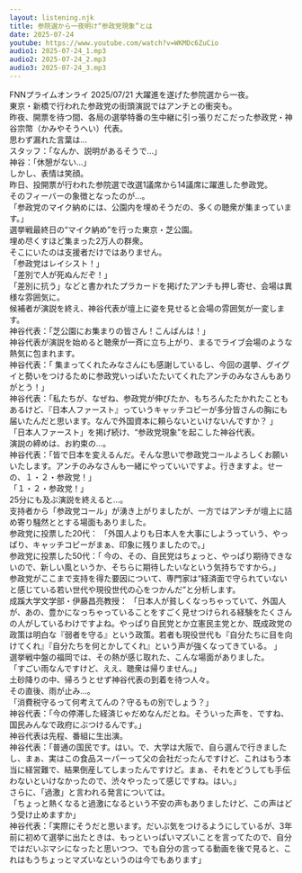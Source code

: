 ```yaml
---
layout: listening.njk
title: 参院選から一夜明け“参政党現象”とは
date: 2025-07-24
youtube: https://www.youtube.com/watch?v=WKMDc6ZuCio
audio1: 2025-07-24_1.mp3
audio2: 2025-07-24_2.mp3
audio3: 2025-07-24_3.mp3
---
```

FNNプライムオンライ 2025/07/21
大躍進を遂げた参院選から一夜。  
東京・新橋で行われた参政党の街頭演説ではアンチとの衝突も。  
昨夜、開票を待つ間、各局の選挙特番の生中継に引っ張りだこだった参政党・神谷宗幣（かみやそうへい）代表。  
思わず漏れた言葉は…  
スタッフ：「なんか、説明があるそうで…」  
神谷：「休憩がない…」  
しかし、表情は笑顔。  
昨日、投開票が行われた参院選で改選1議席から14議席に躍進した参政党。  
そのフィーバーの象徴となったのが…。  
「参政党のマイク納めには、公園内を埋めそうだの、多くの聴衆が集まっています。」  
選挙戦最終日の“マイク納め”を行った東京・芝公園。  
埋め尽くすほど集まった2万人の群衆。  
そこにいたのは支援者だけではありません。  
「参政党はレイシスト！」  
「差別で人が死ぬんだぞ！」  
「差別に抗う」などと書かれたプラカードを掲げたアンチも押し寄せ、会場は異様な雰囲気に。  
候補者が演説を終え、神谷代表が壇上に姿を見せると会場の雰囲気が一変します。  
神谷代表：「芝公園にお集まりの皆さん！こんばんは！」  
神谷代表が演説を始めると聴衆が一斉に立ち上がり、まるでライブ会場のような熱気に包まれます。  
神谷代表：「 集まってくれたみなさんにも感謝しているし、今回の選挙、グイグイと勢いをつけるために参政党いっぱいたたいてくれたアンチのみなさんもありがとう！」  
神谷代表：「私たちが、なぜね、参政党が伸びたか、もちろんたたかれたこともあるけど、『日本人ファースト』っていうキャッチコピーが多分皆さんの胸にも届いたんだと思います。なんで外国資本に頼らないといけないんですか？ 」  
「日本人ファースト」を掲げ続け、“参政党現象”を起こした神谷代表。  
演説の締めは、お約束の…。  
神谷代表：「皆で日本を変えるんだ。そんな思いで参政党コールよろしくお願いいたします。アンチのみなさんも一緒にやっていいですよ。行きますよ。せーの、１・２・参政党！」  
「１・２・参政党！」  
25分にも及ぶ演説を終えると…。  
支持者から「参政党コール」が湧き上がりましたが、一方ではアンチが壇上に詰め寄り騒然ととする場面もありました。  
参政党に投票した20代： 「外国人よりも日本人を大事にしようっていう、やっぱり、キャッチコピーがまぁ、印象に残りましたので。」  
参政党に投票した50代：「 今の、その、自民党はちょっと、やっぱり期待できないので、新しい風というか、そちらに期待したいなという気持ちですから。」  
参政党がここまで支持を得た要因について、専門家は“経済面で守られていないと感じている若い世代や現役世代の心をつかんだ”と分析します。  
成蹊大学文学部・伊藤昌亮教授： 「日本人が貧しくなっちゃっていて、外国人が、あの、豊かになっちゃっていることをすごく見せつけられる経験をたくさんの人がしているわけですよね。やっぱり自民党とか立憲民主党とか、既成政党の政策は明白な『弱者を守る』という政策。若者も現役世代も『自分たちに目を向けてくれ』『自分たちを何とかしてくれ』という声が強くなってきている。 」  
選挙戦中盤の福岡では、その熱が感じ取れた、こんな場面がありました。  
「すごい雨なんですけど、ええ、聴衆は帰りません。」  
土砂降りの中、帰ろうとせず神谷代表の到着を待つ人々。  
その直後、雨が止み…。  
「消費税守るって何考えてんの？守るもの別でしょう？」  
神谷代表：「今の停滞した経済じゃだめなんだとね。そういった声を、ですね、国民みんなで政府にぶつけるんです。」  
神谷代表は先程、番組に生出演。  
神谷代表：「普通の国民です。はい。で、大学は大阪で、自ら選んで行きましたし、まぁ、実はこの食品スーパーって父の会社だったんですけど、これはもう本当に経営難で、結果倒産してしまったんですけど。まぁ、それをどうしても手伝わないといけなかったので、渋々やったって感じですね。はい。」  
さらに、「過激」と言われる発言については。  
「ちょっと熱くなると過激になるという不安の声もありましたけど、この声はどう受け止めますか」  
神谷代表：「実際にそうだと思います。だいぶ気をつけるようにしているが、3年前に初めて選挙に出たときは、もっといっぱいマズいことを言ってたので、自分ではだいぶマシになったと思いつつ、でも自分の言ってる動画を後で見ると、これはもうちょっとマズいなというのは今でもあります」